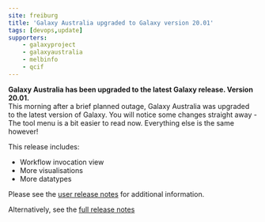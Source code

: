 ```yaml
---
site: freiburg
title: 'Galaxy Australia upgraded to Galaxy version 20.01'
tags: [devops,update]
supporters:
    - galaxyproject
    - galaxyaustralia
    - melbinfo
    - qcif
---
```

**Galaxy Australia has been upgraded to the latest Galaxy release. Version 20.01.**
<br/>
This morning after a brief planned outage, Galaxy Australia was upgraded to the latest version of Galaxy. You will notice some changes straight away - The tool menu is a bit easier to read now. Everything else is the same however!

This release includes:

* Workflow invocation view
* More visualisations
* More datatypes

Please see the [user release notes](https://docs.galaxyproject.org/en/release_20.01/releases/20.01_announce_user.html) for additional information.

Alternatively, see the [full release notes](https://docs.galaxyproject.org/en/release_20.01/releases/20.01_announce.html)
